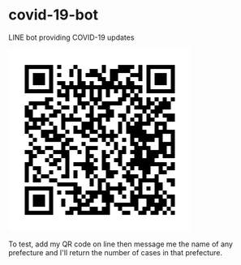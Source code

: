 # covid-19-bot
LINE bot providing COVID-19 updates

![qr code](./channelQR.png)

To test, add my QR code on line then message me the name of any prefecture and I'll return the number of cases in that prefecture.
